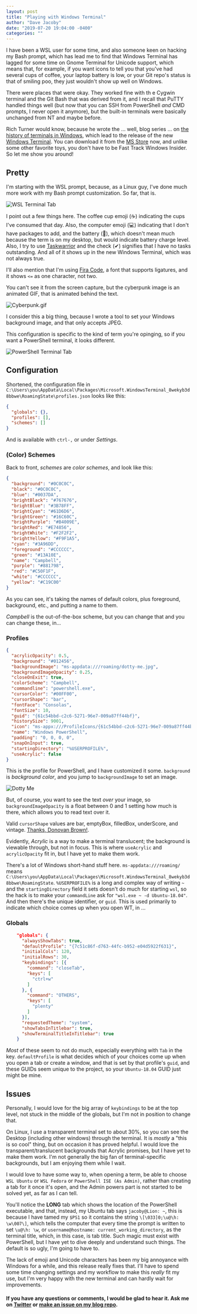 ```yaml
---
layout: post
title: "Playing with Windows Terminal"
author: "Dave Jacoby"
date: "2019-07-20 19:04:00 -0400"
categories: ""
---
```


I have been a WSL user for some time, and also someone keen on hacking my Bash prompt, which has lead me to find that Windows Terminal has lagged for some time on Gnome Terminal for Unicode support, which means that, for example, if you want icons to tell you that you've had several cups of coffee, your laptop battery is low, or your Git repo's status is that of smiling poo, they just wouldn't show up well on Windows.

There were places that were okay. They worked fine with th e Cygwin terminal and the Git Bash that was derived from it, and I recall that PuTTY handled things well (but now that you can SSH from PowerShell _and_ CMD prompts, I never open it anymore), but the built-in terminals were basically unchanged from NT and maybe before.

Rich Turner would know, because he wrote the ... well, blog series ... on [the history of terminals in Windows](https://devblogs.microsoft.com/commandline/windows-command-line-backgrounder/), which lead to the release of the new [Windows Terminal](https://github.com/microsoft/terminal). You can download it from the [MS Store](https://www.microsoft.com/en-us/p/windows-terminal-preview/9n0dx20hk701) now, and unlike some other favorite toys, you don't have to be Fast Track Windows Insider. So let me show you around!

## Pretty

I'm starting with the WSL prompt, because, as a Linux guy, I've done much more work with my Bash prompt customization. So far, that is.

![WSL Terminal Tab](https://jacoby.github.io/images/wt_wsl.png)

I point out a few things here. The coffee cup emoji (☕) indicating the cups I've consumed that day. Also, the computer emoji (💻) indicating that I don't have packages to add, and the battery (🔋), which doesn't mean much because the term is on my desktop, but would indicate battery charge level. Also, I try to use [Taskwarrior]() and the check (✔) signifies that I have no tasks outstanding. And all of it shows up in the new Windows Terminal, which was not always true.

I'll also mention that I'm using [Fira Code](https://github.com/tonsky/FiraCode), a font that supports ligatures, and it shows `<=` as one character, not two.

You can't see it from the screen capture, but the cyberpunk image is an animated GIF, that is animated behind the text.

![Cyberpunk.gif](https://jacoby.github.io/images/cyberpunk.gif)

I consider this a big thing, because I wrote a tool to set your Windows background image, and that only accepts JPEG.

This configuration is specific to the kind of term you're opinging, so if you want a PowerShell terminal, it looks different.

![PowerShell Terminal Tab](https://jacoby.github.io/images/wt_ps.png)

## Configuration

Shortened, the configuration file in `C:\Users\you\AppData\Local\Packages\Microsoft.WindowsTerminal_8wekyb3d8bbwe\RoamingState\profiles.json` looks like this:

```json
{
  "globals": {},
  "profiles": [],
  "schemes": []
}
```

And is available with `ctrl-,` or under _Settings_.

### (Color) Schemes

Back to front, _schemes_ are _color schemes_, and look like this:

```json
{
  "background": "#0C0C0C",
  "black": "#0C0C0C",
  "blue": "#0037DA",
  "brightBlack": "#767676",
  "brightBlue": "#3B78FF",
  "brightCyan": "#61D6D6",
  "brightGreen": "#16C60C",
  "brightPurple": "#B4009E",
  "brightRed": "#E74856",
  "brightWhite": "#F2F2F2",
  "brightYellow": "#F9F1A5",
  "cyan": "#3A96DD",
  "foreground": "#CCCCCC",
  "green": "#13A10E",
  "name": "Campbell",
  "purple": "#881798",
  "red": "#C50F1F",
  "white": "#CCCCCC",
  "yellow": "#C19C00"
}
```

As you can see, it's taking the names of default colors, plus foreground, background, etc., and putting a name to them.

_Campbell_ is the out-of-the-box scheme, but you can change that and you can change these, in...

### Profiles

```json
{
  "acrylicOpacity": 0.5,
  "background": "#012456",
  "backgroundImage": "ms-appdata:///roaming/dotty-me.jpg",
  "backgroundImageOpacity": 0.25,
  "closeOnExit": true,
  "colorScheme": "Campbell",
  "commandline": "powershell.exe",
  "cursorColor": "#00FF00",
  "cursorShape": "bar",
  "fontFace": "Consolas",
  "fontSize": 10,
  "guid": "{61c54bbd-c2c6-5271-96e7-009a87ff44bf}",
  "historySize": 9001,
  "icon": "ms-appx:///ProfileIcons/{61c54bbd-c2c6-5271-96e7-009a87ff44bf}.png",
  "name": "Windows PowerShell",
  "padding": "0, 0, 0, 0",
  "snapOnInput": true,
  "startingDirectory": "%USERPROFILE%",
  "useAcrylic": false
}
```

This is the profile for PowerShell, and I have customized it some. `background` is _background color_, and you jump to `backgroundImage` to set an image.

![Dotty Me](https://jacoby.github.io/images/dotty-me.jpg)

But, of course, you want to see the text _over_ your image, so `backgroundImageOpacity` is a float between 0 and 1 setting how much is there, which allows you to read text over it.

Valid `cursorShape` values are bar, emptyBox, filledBox, underScore, and vintage. [Thanks, Donovan Brown!](http://donovanbrown.com/post/Cursor-shapes-for-new-Windows-Terminal/).

Evidently, _Acrylic_ is a way to make a terminal translucent; the background is viewable through, but not in focus. This is where `useAcrylic` and `acrylicOpacity` fit in, but I have yet to make them work.

There's a lot of Windows short-hand stuff here. `ms-appdata:///roaming/` means `C:\Users\you\AppData\Local\Packages\Microsoft.WindowsTerminal_8wekyb3d8bbwe\RoamingState`. `%USERPROFILE%` is a long and complex way of writing `~` and the `startingDirectory` field it sets doesn't do much for starting `wsl`, so the hack is to make your `commandLine` ask for `"wsl.exe ~ -d Ubuntu-18.04"`. And then there's the unique identifier, or `guid`. This is used primarily to indicate which choice comes up when you open WT, in ...

### Globals

```json
    "globals": {
      "alwaysShowTabs": true,
      "defaultProfile": "{7c51c86f-d763-44fc-b952-e04d5922f631}",
      "initialCols": 120,
      "initialRows": 30,
      "keybindings": [{
        "command": "closeTab",
        "keys": [
          "ctrl+w"
        ]
      }, {
        "command": "OTHERS",
        "keys": [
          "plenty"
        ]
      }],
      "requestedTheme": "system",
      "showTabsInTitlebar": true,
      "showTerminalTitleInTitlebar": true
    }
```

_Most_ of these seem to not do much, especially everything with `Tab` in the key. `defaultProfile` is what decides which of your choices come up when you open a tab or create a window, and that is set by that profile's `guid`, and these GUIDs seem unique to the project, so your `Ubuntu-18.04` GUID just might be mine.

## Issues

Personally, I would love for the big array of `keybindings` to be at the top level, not stuck in the middle of the globals, but I'm not in position to change that.

On Linux, I use a transparent terminal set to about 30%, so you can see the Desktop (including other windows) through the terminal. It is _mostly_ a "this is so cool" thing, but on occasion it has proved helpful. I would love the transparent/translucent backgrounds that Acrylic promises, but I have yet to make them work. I'm not generally the big fan of terminal-specific backgrounds, but I am enjoying them while I wait.

I would love to have some way to, when opening a term, be able to choose `WSL Ubuntu` or `WSL Fedora` or `PowerShell ISE (As Admin)`, rather than creating a tab for it once it's open, and the Admin powers part is not started to be solved yet, as far as I can tell.

You'll notice the **LONG** tab which shows the location of the PowerShell executable, and that, instead, my Ubuntu tab says `jacoby@Lion: ~`, this is because I have tamed my `$PS1` so it contains the string `\[\033]0;\u@\h: \w\007\]`, which tells the computer that every time the prompt is written to set `\u@\h: \w`, or `username@hostname: current_working_directory`, as the terminal title, which, in this case, is tab title. Such magic must exist with PowerShell, but I have yet to dive deeply and understand such things. The default is so ugly, I'm going to have to.

The lack of emoji and Unicode characters has been my big annoyance with Windows for a while, and this release really fixes that. I'll have to spend some time changing settings and my workflow to make this _really_ fit my use, but I'm very happy with the new terminal and can hardly wait for improvements.

#### If you have any questions or comments, I would be glad to hear it. Ask me on [Twitter](https://twitter.com/jacobydave) or [make an issue on my blog repo](https://github.com/jacoby/jacoby.github.io).

```

```
